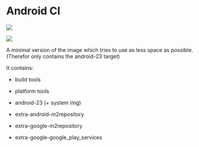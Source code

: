 # Android CI
[![](https://images.microbadger.com/badges/image/silentstorm/android-ci.svg)](https://microbadger.com/images/silentstorm/android-ci "Get your own image badge on microbadger.com")

[![](https://images.microbadger.com/badges/version/silentstorm/android-ci.svg)](https://microbadger.com/images/silentstorm/android-ci "Get your own version badge on microbadger.com")

A minimal version of the image which tries to use as less space as possible.
(Therefor only contains the android-23 target)

It contains:
 - build tools
 - platform tools

 - android-23 (+ system img)

 - extra-android-m2repository
 - extra-google-m2repository
 - extra-google-google_play_services

